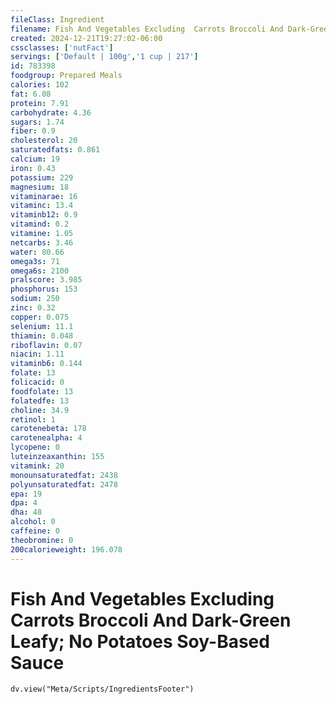 ```yaml
---
fileClass: Ingredient
filename: Fish And Vegetables Excluding  Carrots Broccoli And Dark-Green Leafy; No Potatoes Soy-Based Sauce
created: 2024-12-21T19:27:02-06:00
cssclasses: ['nutFact']
servings: ['Default | 100g','1 cup | 217']
id: 783398
foodgroup: Prepared Meals
calories: 102
fat: 6.08
protein: 7.91
carbohydrate: 4.36
sugars: 1.74
fiber: 0.9
cholesterol: 20
saturatedfats: 0.861
calcium: 19
iron: 0.43
potassium: 229
magnesium: 18
vitaminarae: 16
vitaminc: 13.4
vitaminb12: 0.9
vitamind: 0.2
vitamine: 1.05
netcarbs: 3.46
water: 80.66
omega3s: 71
omega6s: 2100
pralscore: 3.985
phosphorus: 153
sodium: 250
zinc: 0.32
copper: 0.075
selenium: 11.1
thiamin: 0.048
riboflavin: 0.07
niacin: 1.11
vitaminb6: 0.144
folate: 13
folicacid: 0
foodfolate: 13
folatedfe: 13
choline: 34.9
retinol: 1
carotenebeta: 178
carotenealpha: 4
lycopene: 0
luteinzeaxanthin: 155
vitamink: 20
monounsaturatedfat: 2438
polyunsaturatedfat: 2478
epa: 19
dpa: 4
dha: 48
alcohol: 0
caffeine: 0
theobromine: 0
200calorieweight: 196.078
---
```


# Fish And Vegetables Excluding  Carrots Broccoli And Dark-Green Leafy; No Potatoes Soy-Based Sauce

```dataviewjs
dv.view("Meta/Scripts/IngredientsFooter")
```